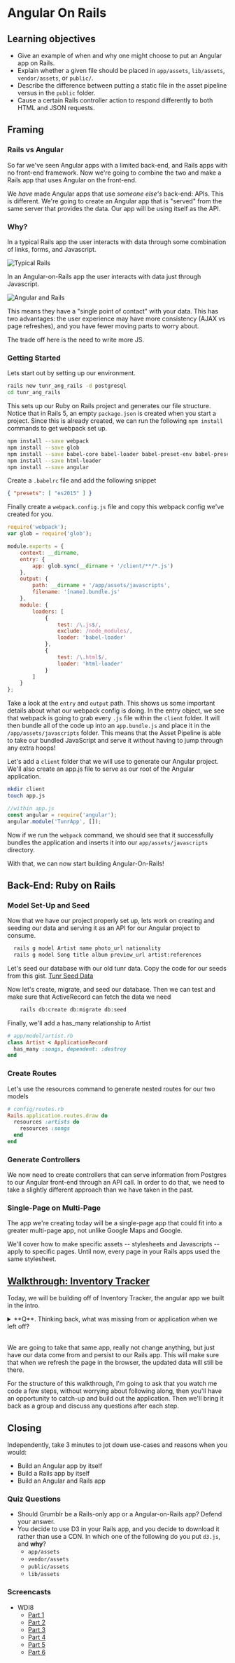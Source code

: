 # Angular On Rails

## Learning objectives

- Give an example of when and why one might choose to put an Angular app on Rails.
- Explain whether a given file should be placed in `app/assets`, `lib/assets`, `vendor/assets`, or `public/`.
- Describe the difference between putting a static file in the asset pipeline versus in the `public` folder.
- Cause a certain Rails controller action to respond differently to both HTML and JSON requests.

## Framing

### Rails vs Angular

So far we've seen Angular apps with a limited back-end, and Rails apps with no front-end framework. Now we're going to combine the two and make a Rails app that uses Angular on the front-end.

We *have* made Angular apps that use *someone else's* back-end: APIs. This is different. We're going to create an Angular app that is "served" from the same server that provides the data. Our app will be using itself as the API.

### Why?

In a typical Rails app the user interacts with data through some combination of links, forms, and Javascript.

![Typical Rails](images/request-normal.png)

In an Angular-on-Rails app the user interacts with data just through Javascript.

![Angular and Rails](images/request-angular.png)

This means they have a "single point of contact" with your data. This has two advantages: the user experience may have more consistency (AJAX vs page refreshes), and you have fewer moving parts to worry about.

The trade off here is the need to write more JS.

### Getting Started
Lets start out by setting up our environment.

```bash
rails new tunr_ang_rails -d postgresql
cd tunr_ang_rails
```

This sets up our Ruby on Rails project and generates our file structure.  Notice that in Rails 5, an empty `package.json` is created when you start a project.  Since this is already created, we can run the following `npm install` commands to get webpack set up.

```bash
npm install --save webpack
npm install --save glob
npm install --save babel-core babel-loader babel-preset-env babel-preset-es2015
npm install --save html-loader
npm install --save angular
```

Create a `.babelrc` file and add the following snippet
```json
{ "presets": [ "es2015" ] }
```

Finally create a `webpack.config.js` file and copy this webpack config we've created for you.
```js
require('webpack');
var glob = require('glob');

module.exports = {
    context: __dirname,
    entry: {
        app: glob.sync(__dirname + '/client/**/*.js')
    },
    output: {
        path: __dirname + '/app/assets/javascripts',
        filename: '[name].bundle.js'
    },
    module: {
        loaders: [
            {
                test: /\.js$/,
                exclude: /node_modules/,
                loader: 'babel-loader'
            },
            {
                test: /\.html$/,
                loader: 'html-loader'
            }
        ]
    }
};
```

Take a look at the `entry` and `output` path.  This shows us some important details about what our webpack config is doing.  In the entry object, we see that webpack is going to grab every `.js` file within the `client` folder.  It will then bundle all of the code up into an `app.bundle.js` and place it in the `/app/assets/javascripts` folder.  This means that the Asset Pipeline is able to take our bundled JavaScript and serve it without having to jump through any extra hoops!

Let's add a `client` folder that we will use to generate our Angular project. We'll also create an app.js file to serve as our root of the Angular application.

```bash
mkdir client
touch app.js
```

```js
//within app.js
const angular = require('angular');
angular.module('TunrApp', []);
```

Now if we run the `webpack` command, we should see that it successfully bundles the application and inserts it into our `app/assets/javascripts` directory.

With that, we can now start building Angular-On-Rails!

## Back-End: Ruby on Rails

### Model Set-Up and Seed
Now that we have our project properly set up, lets work on creating and seeding our data and serving it as an API for our Angular project to consume.

```bash
  rails g model Artist name photo_url nationality
  rails g model Song title album preview_url artist:references
```

Let's seed our database with our old tunr data. Copy the code for our seeds from this gist. [Tunr Seed Data](https://gist.github.com/king0120/a465fe25558c63bcb6d2a8091da1cea4)

Now let's create, migrate, and seed our database.  Then we can test and make sure that ActiveRecord can fetch the data we need

```bash
    rails db:create db:migrate db:seed
```

Finally, we'll add a has_many relationship to Artist
```ruby
# app/model/artist.rb
class Artist < ApplicationRecord
  has_many :songs, dependent: :destroy
end
```

### Create Routes
Let's use the resources command to generate nested routes for our two models
```ruby
# config/routes.rb
Rails.application.routes.draw do
  resources :artists do
    resources :songs
  end
end
```

### Generate Controllers
We now need to create controllers that can serve information from Postgres to our Angular front-end through an API call.  In order to do that, we need to take a slightly different approach than we have taken in the past.


### Single-Page on Multi-Page

The app we're creating today will be a single-page app that could fit into a greater multi-page app, not unlike Google Maps and Google.

We'll cover how to make specific assets -- stylesheets and Javascripts -- apply to specific pages. Until now, every page in your Rails apps used the same stylesheet.

## [Walkthrough: Inventory Tracker](walkthrough.md)

Today, we will be building off of Inventory Tracker, the angular app we built in the intro.

<details>
<summary>
**Q**. Thinking back, what was missing from or application when we left off?
</summary>
<br>
```
Data Persistence
```
</details>

<br>

We are going to take that same app, really not change anything, but just have our data come from and persist to our Rails app. This will make sure that when we refresh the page in the browser, the updated data will still be there.

For the structure of this walkthrough, I'm going to ask that you watch me code a few steps, without worrying about following along, then you'll have an opportunity to catch-up and build out the application. Then we'll bring it back as a group and discuss any questions after each step.

## Closing

Independently, take 3 minutes to jot down use-cases and reasons when you would:

 - Build an Angular app by itself
 - Build a Rails app by itself
 - Build an Angular and Rails app

### Quiz Questions

- Should Grumblr be a Rails-only app or a Angular-on-Rails app? Defend your answer.
- You decide to use D3 in your Rails app, and you decide to download it rather than use a CDN. In which one of the following do you put `d3.js`, and **why**?
  - `app/assets`
  - `vendor/assets`
  - `public/assets`
  - `lib/assets`

### Screencasts

- WDI8
  - [Part 1](https://youtu.be/EP1RO_AX9kE)
  - [Part 2](https://youtu.be/efQoUcQwyLY)
  - [Part 3](https://youtu.be/4Kc5AwEc028)
  - [Part 4](https://youtu.be/KElJ2nhYoOg)
  - [Part 5](https://youtu.be/KqHFxIWGXIE)
  - [Part 6](https://youtu.be/a21SsRQFKIo)